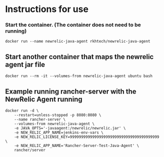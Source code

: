 # Instructions for use

### Start the container.  (The container does not need to be running)
```
docker run --name newrelic-java-agent rkhtech/newrelic-java-agent
```

## Start another container that maps the newrelic agent jar file
```
docker run --rm -it --volumes-from newrelic-java-agent ubuntu bash
```

## Example running rancher-server with the NewRelic Agent running
```
docker run -d \
	--restart=unless-stopped -p 8080:8080 \
	--name rancher-server \
	--volumes-from newrelic-java-agent \
	-e JAVA_OPTS='-javaagent:/newrelic/newrelic.jar' \
	-e NEW_RELIC_APP_NAME=jenkins-env-vars \
	-e NEW_RELIC_LICENSE_KEY=9999999999999999999999999999999999999999 \
	-e NEW_RELIC_APP_NAME='Rancher-Server-Test-Java-Agent' \
	rancher/server
```


